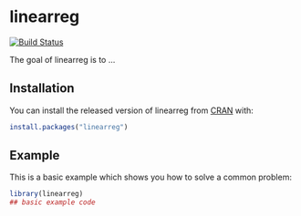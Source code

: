 
# linearreg

<!-- badges: start -->
[![Build Status](https://app.travis-ci.com/OLGJ/linearreg.svg?branch=master)](https://app.travis-ci.com/OLGJ/linearreg)
<!-- badges: end -->

The goal of linearreg is to ...

## Installation

You can install the released version of linearreg from [CRAN](https://CRAN.R-project.org) with:

``` r
install.packages("linearreg")
```

## Example

This is a basic example which shows you how to solve a common problem:

``` r
library(linearreg)
## basic example code
```

